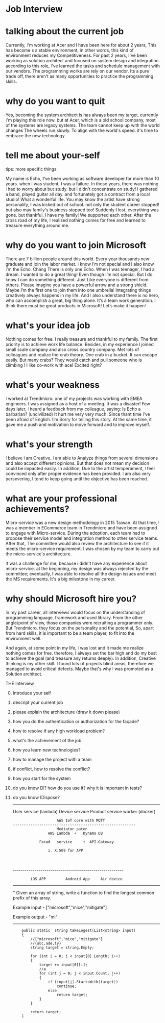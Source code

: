 # Job Interview

# talking about the current job

Currently, I'm working at Acer and I have been here for about 2 years, This has become s a stable environment, in other words, this kind of environment reduces my Competitiveness. For past 2 years, I've been working as solution architect and focused on system design and integration. according to this role, I've learned the tasks and schedule management with our vendors. The programming works are rely on our vendor. Its a pure trade off, there aren't as many opportunities to practice the programming skills.

# why do you want to quit

Yes, becoming the system architect is has always been my target. currently I'm playing this role now. but at Acer, which is a old school company, most of the systems are legacy systems. The team cannot keep up with the world changes The wheels run slowly. To align with the world's speed. it's time to embrace the new technology.

# tell me about your-self

tips: more specific things

My name is Echo, I've been working as software developer for more than 10 years. when i was student, I was a failure. In those years, there was nothing i had to worry about but study. but I didn't concentrate on study! I gathered a band, played guitar all day. and fortunately got a contract from a local studio! What a wonderful life. You may know the artist have strong personality, I was kicked out of school. not only the student career stopped! but also may family's business stopped too! Suddenly I lost. everything was gone. but thankful. I have my family! We supported each other. After the cross road of my life, I realized nothing comes for free and learned to treasure everything around me.

# why do you want to join Microsoft



There are 7 billion people around this world. Every year thousands new graduate and join the labor market. I know I’m not special and I also know I’m the Echo. Chang There is only one Echo. When I was teenager, I had a dream. I wanted to do a great thing! Even though I’m not special. But I do know I can do something different. Just Like everyone is different from others. Please imagine you have a powerful arrow and a strong shield. Maybe I’m the first one to join them into one umbrella! Integrating things creatively always happens in my life. And I also understand there is no hero, who can accomplish a great, big thing alone. It’s a team work generation. I think there must be great products in Microsoft! Let’s make it happen!

# what's your idea job

Nothing comes for free. I really treasure and thankful to my family. The first priority is to achieve work life balance. Besides, in my experience I joined small scale company and also cross country company. Met lots of colleagues and realize the crab theory. One crab in a bucket. It can escape easily. But many crabs? They would catch and pull someone who is climbing ! I like co-work with ace! Excited right?

# what's your weakness

I worked at Trendmicro. one of my projects was working with EMEA engineers. I was assigned as a host of a meeting. It was a disaster! Few days later, I heard a feedback from my colleague, saying: Is Echo a barbarian? (uncivilized) It hurt me very very much. Since thant time I've been afraid of English. I’m Sorry for telling this story. At the same time, it gave me a push and motivation to move forward and to improve myself.

# what's your strength

I believe  I am Creative. I am able to Analyze things from several dimensions and also accept different opinions. But that does not mean my decision could be impacted easily. In addition, Due to the artist temperament, I feel convinced only after proper evidence has been provided.
I am also very persevering, I tend to keep going until the objective has been reached. 



# what are your professional achievements?

Micro-service was a new design methodology in 2015 Taiwan. At that time, I was a member in ECommerce team in Trendmicro and have been assigned to engage with Micro-service. During the adoption, each team had to propose their service model and integration method to other service teams. After that, The committee would also review the architecture to see if it meets the micro-service requirement. I was chosen by my team to carry out the micro-service's architecture. 

It was a challenge for me, because i didn't have any experience about micro-service. at the beginning, my design was always rejected by the committee; eventually, I was able to resolve all the design issues and meet the MS requirements. It's a big milestone in my career.

# why should Microsoft hire you?

In my past career, all interviews would focus on the understanding of programming language, framework and used library. From the other angle/point of view, those companies were recruiting a programmer only. But Trendmicro. they focus on the personality and the potential, So, apart from hard skills, it is important to be a team player, to fit into the environment well. 

And again, at some point in my life, I was lost and it made me realize nothing comes for free. therefore, I always set the bar high and do my best to achieve the goal (and treasure any returns deeply). In addition, Creative thinking is my other skill. I found lots of projects blind areas, therefore we managed to avoid critical defects. Maybe that's why I was promoted as a Solution architect. 















THE Interview

0. introduce your self

1. descript your current job

2. please explain the architecture (draw it down please)

3. how you do the authentication or authorization for the façade?

4. how to resolve if any high workload problem?

5. what's the achievement of the job

6. how you learn new technologies?

7. how to manage the project with a team

8. if conflict, how to resolve the conflict?

9. how you start for the system

10. do you know DI? how do you use it? why it is important in tests?

11. do you know IDispose?


    --------------------------------------------------------------

    User service (lambda)	Device service 		Product service 
    	worker (docker)
    		
    						AWS IoT core with MQTT 
    	--------------------------------------------------------
    						Mediator paten
    					AWS Lambda	+	Dynamo DB 
    					
    				Facad 	service		+  API-Gateway
    						
    					1. X.509 for APP


    ​						
    ​						
    	--------------------------------------------------------
    	
    			iOS APP 		Android App		Air device
    -------------------------------------------------------------------------------------

    " Given an array of string, write a function to find the longest common prefix of this array.

    Example input - 
    ["microsoft","mice","mitigate"]

    Example output - "mi"

    -------------------------------------------------------------------------------------------

            public static  string takeLogest(List<string> input)
            {
                //["microsoft","mice","mitigate"]
                //{abc,ade,ty}
                string target = string.Empty;
        
                for (int i = 0; i < input[0].Length; i++)
                {
                    target += input[0][i];
                    //a
                    for (int j = 0; j < input.Count; j++)
                    {
                        if (input[j].StartsWith(target))
                            continue;
                        else
                            return target;
                    }
                }
                
                return target;
            }

